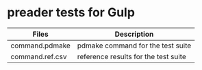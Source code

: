 # preader tests for Gulp

| Files           | Description                               |
| ----------------| ----------------------------------------- |
| command.pdmake  | pdmake command for the test suite         |
| command.ref.csv | reference results for the test suite      |
